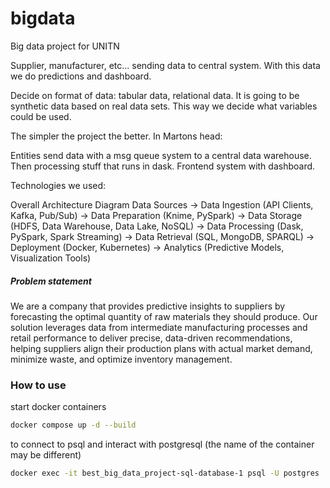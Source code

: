 # bigdata
Big data project for UNITN


Supplier, manufacturer, etc... sending data to central system. With this data we do predictions and dashboard. 

Decide on format of data: tabular data, relational data. It is going to be synthetic data based on real data sets. This way we decide what variables could be used. 

The simpler the project the better. In Martons head:

Entities send data with a msg queue system to a central data warehouse. 
Then processing stuff that runs in dask.
Frontend system with dashboard. 

Technologies we used:

Overall Architecture Diagram
Data Sources →
Data Ingestion (API Clients, Kafka, Pub/Sub) →
Data Preparation (Knime, PySpark) →
Data Storage (HDFS, Data Warehouse, Data Lake, NoSQL) →
Data Processing (Dask, PySpark, Spark Streaming) →
Data Retrieval (SQL, MongoDB, SPARQL) →
Deployment (Docker, Kubernetes) →
Analytics (Predictive Models, Visualization Tools)


##### Problem statement
We are a company that provides predictive insights to suppliers by forecasting the optimal quantity of raw materials they should produce. Our solution leverages data from intermediate manufacturing processes and retail performance to deliver precise, data-driven recommendations, helping suppliers align their production plans with actual market demand, minimize waste, and optimize inventory management.

### How to use
start docker containers
```bash
docker compose up -d --build
```
to connect to psql and interact with postgresql (the name of the container may be different)
```bash
docker exec -it best_big_data_project-sql-database-1 psql -U postgres
```


